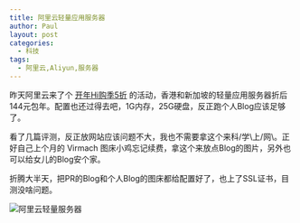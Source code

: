 ```yaml
---
title: 阿里云轻量应用服务器
author: Paul
layout: post
categories:
  - 科技
tags:
  - 阿里云,Aliyun,服务器
---
```


昨天阿里云来了个 [开年Hi购季5折](https://www.aliyun.com/acts/product-section-2019/) 的活动，香港和新加坡的轻量应用服务器折后144元包年。配置也还过得去吧，1G内存，25G硬盘，反正跑个人Blog应该足够了。

看了几篇评测，反正放网站应该问题不大，我也不需要拿这个来科/学\上/网\。正好自己上个月的 Virmach 图床小鸡忘记续费，拿这个来放点Blog的图片，另外也可以给女儿的Blog安个家。

折腾大半天，把PR的Blog和个人Blog的图床都给配置好了，也上了SSL证书，目测没啥问题。

![阿里云轻量服务器](https://imgs.gq/2019-0103/aliyun-swas.jpg)